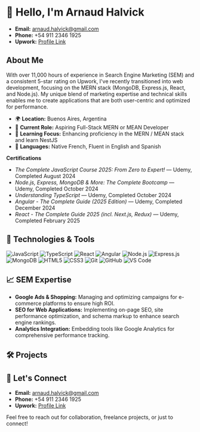 # 👋 Hello, I'm Arnaud Halvick

- **Email:** arnaud.halvick@gmail.com
- **Phone:** +54 911 2346 1925
- **Upwork:** [Profile Link](https://www.upwork.com/freelancers/~017740c356da4ab81f)

## About Me

With over 11,000 hours of experience in Search Engine Marketing (SEM) and a consistent 5-star rating on Upwork, I've recently transitioned into web development, focusing on the MERN stack (MongoDB, Express.js, React, and Node.js). My unique blend of marketing expertise and technical skills enables me to create applications that are both user-centric and optimized for performance.

- 🌍 **Location:** Buenos Aires, Argentina
- 💼 **Current Role:** Aspiring Full-Stack MERN or MEAN Developer
- 🌱 **Learning Focus:** Enhancing proficiency in the MERN / MEAN stack and learn NestJS
- 💬 **Languages:** Native French, Fluent in English and Spanish

**Certifications**

- *The Complete JavaScript Course 2025: From Zero to Expert!* — Udemy, Completed August 2024
- *Node.js, Express, MongoDB & More: The Complete Bootcamp* — Udemy, Completed October 2024
- *Understanding TypeScript* — Udemy, Completed October 2024
- *Angular - The Complete Guide (2025 Edition)* — Udemy, Completed December 2024
- *React - The Complete Guide 2025 (incl. Next.js, Redux)* — Udemy, Completed February 2025

## 🔧 Technologies & Tools

![JavaScript](https://img.shields.io/badge/-JavaScript-F7DF1E?logo=javascript&logoColor=black&style=flat-square)
![TypeScript](https://img.shields.io/badge/-TypeScript-3178C6?logo=typescript&logoColor=white&style=flat-square)
![React](https://img.shields.io/badge/-React-61DAFB?logo=react&logoColor=black&style=flat-square)
![Angular](https://img.shields.io/badge/-Angular-DD0031?logo=angular&logoColor=white&style=flat-square)
![Node.js](https://img.shields.io/badge/-Node.js-339933?logo=node.js&logoColor=white&style=flat-square)
![Express.js](https://img.shields.io/badge/-Express.js-000000?logo=express&logoColor=white&style=flat-square)
![MongoDB](https://img.shields.io/badge/-MongoDB-47A248?logo=mongodb&logoColor=white&style=flat-square)
![HTML5](https://img.shields.io/badge/-HTML5-E34F26?logo=html5&logoColor=white&style=flat-square)
![CSS3](https://img.shields.io/badge/-CSS3-1572B6?logo=css3&logoColor=white&style=flat-square)
![Git](https://img.shields.io/badge/-Git-F05032?logo=git&logoColor=white&style=flat-square)
![GitHub](https://img.shields.io/badge/-GitHub-181717?logo=github&logoColor=white&style=flat-square)
![VS Code](https://img.shields.io/badge/-VS%20Code-007ACC?logo=visual-studio-code&logoColor=white&style=flat-square)

## 📈 SEM Expertise

- **Google Ads & Shopping:** Managing and optimizing campaigns for e-commerce platforms to ensure high ROI.
- **SEO for Web Applications:** Implementing on-page SEO, site performance optimization, and schema markup to enhance search engine rankings.
- **Analytics Integration:** Embedding tools like Google Analytics for comprehensive performance tracking.

## 🛠️ Projects




## 🤝 Let's Connect

- **Email:** arnaud.halvick@gmail.com
- **Phone:** +54 911 2346 1925
- **Upwork:** [Profile Link](https://www.upwork.com/freelancers/~017740c356da4ab81f)

Feel free to reach out for collaboration, freelance projects, or just to connect!
